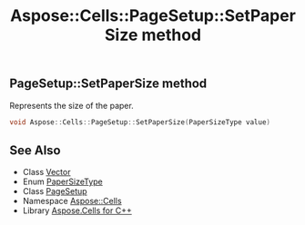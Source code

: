 ﻿---
title: Aspose::Cells::PageSetup::SetPaperSize method
linktitle: SetPaperSize
second_title: Aspose.Cells for C++ API Reference
description: 'Aspose::Cells::PageSetup::SetPaperSize method. Represents the size of the paper in C++.'
type: docs
weight: 6100
url: /cpp/aspose.cells/pagesetup/setpapersize/
---
## PageSetup::SetPaperSize method


Represents the size of the paper.

```cpp
void Aspose::Cells::PageSetup::SetPaperSize(PaperSizeType value)
```

## See Also

* Class [Vector](../../vector/)
* Enum [PaperSizeType](../../papersizetype/)
* Class [PageSetup](../)
* Namespace [Aspose::Cells](../../)
* Library [Aspose.Cells for C++](../../../)
